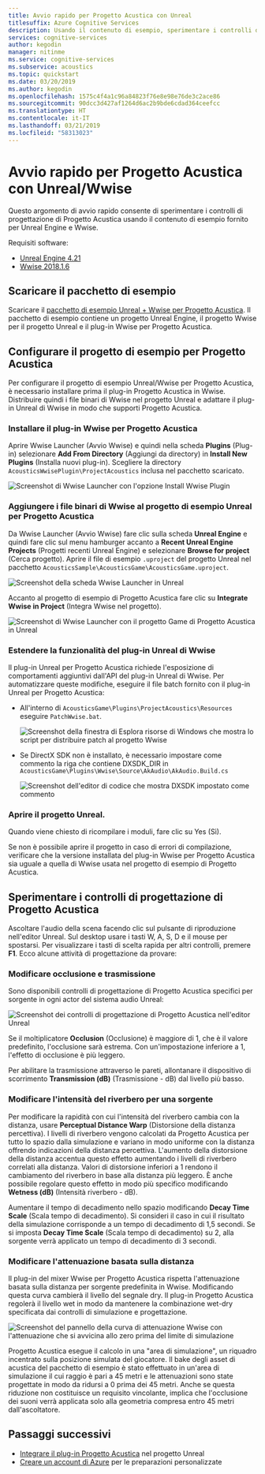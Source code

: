 ```yaml
---
title: Avvio rapido per Progetto Acustica con Unreal
titlesuffix: Azure Cognitive Services
description: Usando il contenuto di esempio, sperimentare i controlli di progettazione di Progetto Acustica in Unreal e Wwise ed eseguire la distribuzione in Windows Desktop.
services: cognitive-services
author: kegodin
manager: nitinme
ms.service: cognitive-services
ms.subservice: acoustics
ms.topic: quickstart
ms.date: 03/20/2019
ms.author: kegodin
ms.openlocfilehash: 1575c4f4a1c96a84823f76e8e98e76de3c2ace86
ms.sourcegitcommit: 90dcc3d427af1264d6ac2b9bde6cdad364ceefcc
ms.translationtype: HT
ms.contentlocale: it-IT
ms.lasthandoff: 03/21/2019
ms.locfileid: "58313023"
---
```

# <a name="project-acoustics-unrealwwise-quickstart"></a>Avvio rapido per Progetto Acustica con Unreal/Wwise
Questo argomento di avvio rapido consente di sperimentare i controlli di progettazione di Progetto Acustica usando il contenuto di esempio fornito per Unreal Engine e Wwise.

Requisiti software:
* [Unreal Engine 4.21](https://www.unrealengine.com/)
* [Wwise 2018.1.6](https://www.audiokinetic.com/products/wwise/)

## <a name="download-the-sample-package"></a>Scaricare il pacchetto di esempio
Scaricare il [pacchetto di esempio Unreal + Wwise per Progetto Acustica](https://www.microsoft.com/download/details.aspx?id=58090). Il pacchetto di esempio contiene un progetto Unreal Engine, il progetto Wwise per il progetto Unreal e il plug-in Wwise per Progetto Acustica.

## <a name="set-up-the-project-acoustics-sample-project"></a>Configurare il progetto di esempio per Progetto Acustica
Per configurare il progetto di esempio Unreal/Wwise per Progetto Acustica, è necessario installare prima il plug-in Progetto Acustica in Wwise. Distribuire quindi i file binari di Wwise nel progetto Unreal e adattare il plug-in Unreal di Wwise in modo che supporti Progetto Acustica.

### <a name="install-the-project-acoustics-wwise-plugin"></a>Installare il plug-in Wwise per Progetto Acustica
Aprire Wwise Launcher (Avvio Wwise) e quindi nella scheda **Plugins** (Plug-in) selezionare **Add From Directory** (Aggiungi da directory) in **Install New Plugins** (Installa nuovi plug-in). Scegliere la directory `AcousticsWwisePlugin\ProjectAcoustics` inclusa nel pacchetto scaricato.

![Screenshot di Wwise Launcher con l'opzione Install Wwise Plugin](media/wwise-install-new-plugin.png)

### <a name="add-wwise-binaries-to-the-project-acoustics-unreal-sample-project"></a>Aggiungere i file binari di Wwise al progetto di esempio Unreal per Progetto Acustica
Da Wwise Launcher (Avvio Wwise) fare clic sulla scheda **Unreal Engine** e quindi fare clic sul menu hamburger accanto a **Recent Unreal Engine Projects** (Progetti recenti Unreal Engine) e selezionare **Browse for project** (Cerca progetto). Aprire il file di esempio `.uproject` del progetto Unreal nel pacchetto `AcousticsSample\AcousticsGame\AcousticsGame.uproject`.

![Screenshot della scheda Wwise Launcher in Unreal](media/wwise-unreal-tab.png)

Accanto al progetto di esempio di Progetto Acustica fare clic su **Integrate Wwise in Project** (Integra Wwise nel progetto).

![Screenshot di Wwise Launcher con il progetto Game di Progetto Acustica in Unreal](media/wwise-acoustics-game-project.png)

### <a name="extend-wwises-unreal-plugin-functionality"></a>Estendere la funzionalità del plug-in Unreal di Wwise
Il plug-in Unreal per Progetto Acustica richiede l'esposizione di comportamenti aggiuntivi dall'API del plug-in Unreal di Wwise. Per automatizzare queste modifiche, eseguire il file batch fornito con il plug-in Unreal per Progetto Acustica:
* All'interno di `AcousticsGame\Plugins\ProjectAcoustics\Resources` eseguire `PatchWwise.bat`.

    ![Screenshot della finestra di Esplora risorse di Windows che mostra lo script per distribuire patch al progetto Wwise](media/patch-wwise-script.png)

* Se DirectX SDK non è installato, è necessario impostare come commento la riga che contiene DXSDK_DIR in `AcousticsGame\Plugins\Wwise\Source\AkAudio\AkAudio.Build.cs`

    ![Screenshot dell'editor di codice che mostra DXSDK impostato come commento](media/directx-sdk-comment.png)

### <a name="open-the-unreal-project"></a>Aprire il progetto Unreal. 
Quando viene chiesto di ricompilare i moduli, fare clic su Yes (Sì).

Se non è possibile aprire il progetto in caso di errori di compilazione, verificare che la versione installata del plug-in Wwise per Progetto Acustica sia uguale a quella di Wwise usata nel progetto di esempio di Progetto Acustica.

## <a name="experiment-with-project-acoustics-design-controls"></a>Sperimentare i controlli di progettazione di Progetto Acustica
Ascoltare l'audio della scena facendo clic sul pulsante di riproduzione nell'editor Unreal. Sul desktop usare i tasti W, A, S, D e il mouse per spostarsi. Per visualizzare i tasti di scelta rapida per altri controlli, premere **F1**. Ecco alcune attività di progettazione da provare:

### <a name="modify-occlusion-and-transmission"></a>Modificare occlusione e trasmissione
Sono disponibili controlli di progettazione di Progetto Acustica specifici per sorgente in ogni actor del sistema audio Unreal:

![Screenshot dei controlli di progettazione di Progetto Acustica nell'editor Unreal](media/demo-scene-sound-source-design-controls.png)

Se il moltiplicatore **Occlusion** (Occlusione) è maggiore di 1, che è il valore predefinito, l'occlusione sarà estrema. Con un'impostazione inferiore a 1, l'effetto di occlusione è più leggero.

Per abilitare la trasmissione attraverso le pareti, allontanare il dispositivo di scorrimento **Transmission (dB)** (Trasmissione - dB) dal livello più basso. 

### <a name="modify-wetness-for-a-source"></a>Modificare l'intensità del riverbero per una sorgente
Per modificare la rapidità con cui l'intensità del riverbero cambia con la distanza, usare **Perceptual Distance Warp** (Distorsione della distanza percettiva). I livelli di riverbero vengono calcolati da Progetto Acustica per tutto lo spazio dalla simulazione e variano in modo uniforme con la distanza offrendo indicazioni della distanza percettiva. L'aumento della distorsione della distanza accentua questo effetto aumentando i livelli di riverbero correlati alla distanza. Valori di distorsione inferiori a 1 rendono il cambiamento del riverbero in base alla distanza più leggero. È anche possibile regolare questo effetto in modo più specifico modificando **Wetness (dB)** (Intensità riverbero - dB).

Aumentare il tempo di decadimento nello spazio modificando **Decay Time Scale** (Scala tempo di decadimento). Si consideri il caso in cui il risultato della simulazione corrisponde a un tempo di decadimento di 1,5 secondi. Se si imposta **Decay Time Scale** (Scala tempo di decadimento) su 2, alla sorgente verrà applicato un tempo di decadimento di 3 secondi.

### <a name="modify-distance-based-attenuation"></a>Modificare l'attenuazione basata sulla distanza
Il plug-in del mixer Wwise per Progetto Acustica rispetta l'attenuazione basata sulla distanza per sorgente predefinita in Wwise. Modificando questa curva cambierà il livello del segnale dry. Il plug-in Progetto Acustica regolerà il livello wet in modo da mantenere la combinazione wet-dry specificata dai controlli di simulazione e progettazione.

![Screenshot del pannello della curva di attenuazione Wwise con l'attenuazione che si avvicina allo zero prima del limite di simulazione](media/demo-sounds-attenuation.png)

Progetto Acustica esegue il calcolo in una "area di simulazione", un riquadro incentrato sulla posizione simulata del giocatore. Il bake degli asset di acustica del pacchetto di esempio è stato effettuato in un'area di simulazione il cui raggio è pari a 45 metri e le attenuazioni sono state progettate in modo da ridursi a 0 prima dei 45 metri. Anche se questa riduzione non costituisce un requisito vincolante, implica che l'occlusione dei suoni verrà applicata solo alla geometria compresa entro 45 metri dall'ascoltatore.

## <a name="next-steps"></a>Passaggi successivi
* [Integrare il plug-in Progetto Acustica](unreal-integration.md) nel progetto Unreal
* [Creare un account di Azure](create-azure-account.md) per le preparazioni personalizzate


